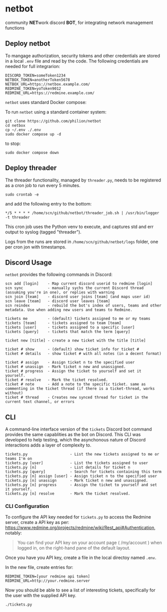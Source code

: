 # netbot

community **NET**work discord **BOT**, for integrating network management functions

## Deploy netbot
To mangage authorization, security tokens and other credentials are stored in a local `.env` file and read by the code. The following credentials are needed for full integrarion:
```
DISCORD_TOKEN=someToken1234
NETBOX_TOKEN=anotherToken5678
NETBOX_URL=https://netbox.example.com/
REDMINE_TOKEN=yoToken9012
REDMINE_URL=https://redmine.example.com/
```

`netbot` uses standard Docker compose:

To run `netbot` using a standard container system:
```
git clone https://github.com/philion/netbot
cd netbox
cp ~/.env ./.env
sudo docker compose up -d
```

to stop:
```
sudo docker compose down
```

## Deploy threader
The threader functionality, managed by `threader.py`, needs to be registered as a cron job to run every 5 minutes.

```
sudo crontab -e
```

and add the following entry to the bottom:
```
*/5 * * * * /home/scn/github/netbot/threader_job.sh | /usr/bin/logger -t threader
```

This cron job uses the Python venv to execute, and captures std and err output to syslog (tagged "threader").

Logs from the runs are stored in `/home/scn/github/netbot/logs` folder, one per cron jon with timestamps.

## Discord Usage
`netbot` provides the following commands in Discord:

```
scn add [login]    - Map current discord userid to redmine [login]
scn sync           - manually sychs the current Discord thread (assuming you're in one), or replies with warning 
scn join [team]    - discord user joins [team] (and maps user id)
scn leave [team]   - discord user leaves [team] 
scn reindex        - rebuild the bot's index of users, teams and other metadata. Use when adding new users and teams to Redmine.

tickets me         - (default) tickets assigned to me or my teams
tickets [team]     - tickets assigned to team [team]
tickets [user]     - tickets assigned to a specific [user]
tickets [query]    - tickets that match the term [query]

ticket new [title] - create a new ticket with the title [title]

ticket # show      - (default) show ticket info for ticket #
ticket # details   - show ticket # with all notes (in a decent format)

ticket # assign    - Assign ticket n to the specified user
ticket # unassign  - Mark ticket n new and unassigned.
ticket # progress  - Assign the ticket to yourself and set it yourself.
ticket # resolve   - Mark the ticket resolved.
ticket # note      - Add a note to the specific ticket. same as commenting in the ticket thread (if there is a ticket-thread, works without)
ticket # thread    - Creates new synced thread for ticket in the current text channel, or errors
```

## CLI

A command-line interface version of the `tickets` Discord bot command provides the same capablities as the bot on Discord. This CLI was developed to help testing, which the asynchonous nature of Discord interactions adds a layer of complexity to.

```
tickets.py                   - List the new tickets assigned to me or teams I'm on
tickets.py [user]            - List the tickets assigned to user
tickets.py [n]               - List details for ticket n
tickets.py [query]           - Search for tickets containing this term
tickets.py [n] assign [user] - Assign ticket n to the specified user
tickets.py [n] unassign      - Mark ticket n new and unassigned.
tickets.py [n] progress      - Assign the ticket to yourself and set it yourself.
tickets.py [n] resolve       - Mark the ticket resolved.
```

### CLI Configuration

To configure the API key needed for `tickets.py` to access the Redmine server, create a API key as per: https://www.redmine.org/projects/redmine/wiki/Rest_api#Authentication, notably:

> You can find your API key on your account page ( /my/account ) when logged in, on the right-hand pane of the default layout.

Once you have you API key, create a file in the local directoy named `.env`.

In the new file, create entries for:

    REDMINE_TOKEN=[your redmine api token]
    REDMINE_URL=http://your.redmine.server

Now you should be able to see a list of interesting tickets, specifically for the user with the supplied API key.

    ./tickets.py
	
